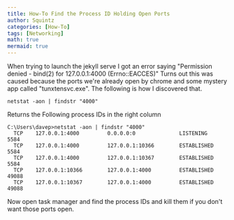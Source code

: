 ```yaml
---
title: How-To Find the Process ID Holding Open Ports
author: Squintz
categories: [How-To]
tags: [Networking]
math: true
mermaid: true
---
```


When trying to launch the jekyll serve I got an error saying "Permission denied - bind(2) for 127.0.0.1:4000 (Errno::EACCES)"  Turns out this was caused because the ports we're already open by chrome and some mystery app called "tunxtensvc.exe". The following is how I discovered that.

```
netstat -aon | findstr "4000"

```


Returns the Following process IDs in the right column

```
C:\Users\davep>netstat -aon | findstr "4000"
  TCP    127.0.0.1:4000         0.0.0.0:0              LISTENING       5584
  TCP    127.0.0.1:4000         127.0.0.1:10366        ESTABLISHED     5584
  TCP    127.0.0.1:4000         127.0.0.1:10367        ESTABLISHED     5584
  TCP    127.0.0.1:10366        127.0.0.1:4000         ESTABLISHED     49088
  TCP    127.0.0.1:10367        127.0.0.1:4000         ESTABLISHED     49088
```

Now open task manager and find the process IDs and kill them if you don't want those ports open.

